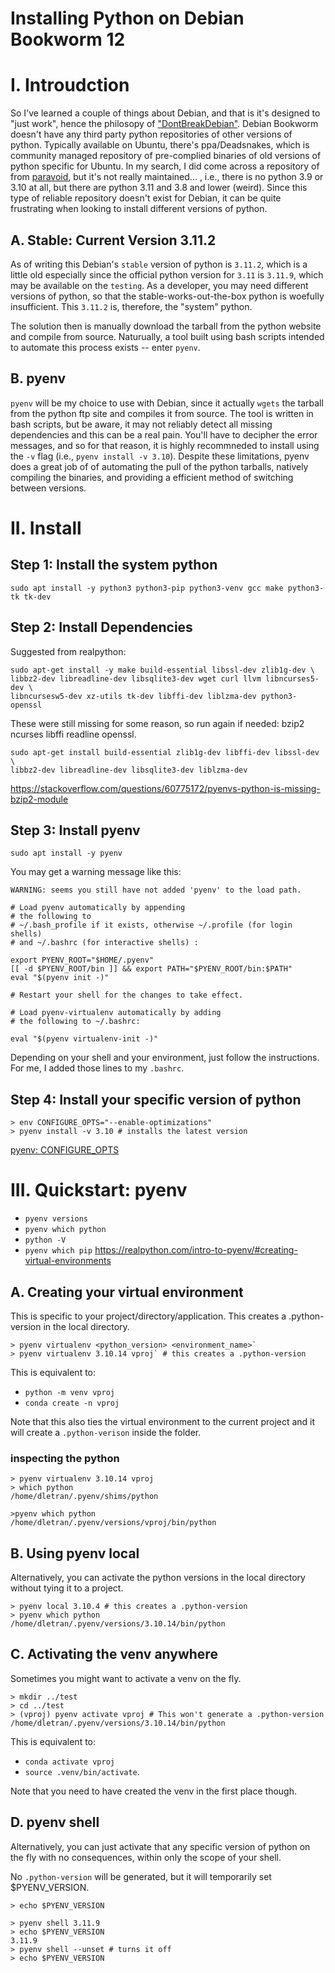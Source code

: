 # Installing Python on Debian Bookworm 12

# I.  Introudction

So I've learned a couple of things about Debian, and that is it's designed to 
"just work", hence the philosopy of ["DontBreakDebian"](https://wiki.debian.org/DontBreakDebian).
Debian Bookworm doesn't have any third party python repositories of other versions of python. Typically available on Ubuntu, there's ppa/Deadsnakes, which is community managed repository of pre-complied binaries of old versions of python specific for Ubuntu. In my search, I did come across a repository of from [paravoid](https://people.debian.org/~paravoid/python-all/), but it's not really maintained... , i.e., there is no python 3.9 or 3.10 at all, but there are python 3.11 and 3.8 and lower (weird). Since this type of reliable repository doesn't exist for Debian, it can be quite frustrating when looking to install different versions of python.

## A. Stable: Current Version 3.11.2
As of writing this Debian's `stable` version of python is `3.11.2`, which is a little old especially since the official python version for `3.11` is `3.11.9`, which may be available on the `testing`. As a developer, you may need different versions of python, so that the stable-works-out-the-box python is woefully insufficient. This `3.11.2` is, therefore, the "system" python. 

The solution then is manually download the tarball from the python website and compile from source. Naturually, a tool built using bash scripts intended to automate this process exists -- enter `pyenv`.

## B. pyenv 
`pyenv` will be my choice to use with Debian, since it actually `wgets` the tarball from the python ftp site and compiles it from source. The tool is written in bash scripts, but be aware, it may not reliably detect all missing dependencies and this can be a real pain. You'll have to decipher the error messages, and so for that reason, it is highly recommneded to install using the `-v` flag (i.e., `pyenv install -v 3.10`). Despite these limitations, pyenv does a great job of of automating the pull of the python tarballs, natively compiling the binaries, and providing a efficient method of switching between versions.

# II. Install
## Step 1: Install the system python

```
sudo apt install -y python3 python3-pip python3-venv gcc make python3-tk tk-dev
```

## Step 2: Install Dependencies

Suggested from realpython:
```
sudo apt-get install -y make build-essential libssl-dev zlib1g-dev \
libbz2-dev libreadline-dev libsqlite3-dev wget curl llvm libncurses5-dev \
libncursesw5-dev xz-utils tk-dev libffi-dev liblzma-dev python3-openssl
```

These were still missing for some reason, so run again if needed: 
    bzip2 ncurses libffi readline openssl.

```
sudo apt-get install build-essential zlib1g-dev libffi-dev libssl-dev \
libbz2-dev libreadline-dev libsqlite3-dev liblzma-dev
```
https://stackoverflow.com/questions/60775172/pyenvs-python-is-missing-bzip2-module

## Step 3: Install pyenv

`sudo apt install -y pyenv`

You may get a warning message like this: 
```
WARNING: seems you still have not added 'pyenv' to the load path.

# Load pyenv automatically by appending
# the following to 
# ~/.bash_profile if it exists, otherwise ~/.profile (for login shells)
# and ~/.bashrc (for interactive shells) :

export PYENV_ROOT="$HOME/.pyenv"
[[ -d $PYENV_ROOT/bin ]] && export PATH="$PYENV_ROOT/bin:$PATH"
eval "$(pyenv init -)"

# Restart your shell for the changes to take effect.

# Load pyenv-virtualenv automatically by adding
# the following to ~/.bashrc:

eval "$(pyenv virtualenv-init -)"
```

Depending on your shell and your environment, just follow the instructions. For me, I added those lines to my `.bashrc`.

## Step 4: Install your specific version of python

```
> env CONFIGURE_OPTS="--enable-optimizations" 
> pyenv install -v 3.10 # installs the latest version
```
[pyenv: CONFIGURE_OPTS](https://github.com/orgs/pyenv/discussions/1998)

# III. Quickstart: pyenv

* `pyenv versions`
* `pyenv which python`
* `python -V`
* `pyenv which pip`
https://realpython.com/intro-to-pyenv/#creating-virtual-environments

## A. Creating your virtual environment

This is specific to your project/directory/application. This creates a .python-version in 
the local directory.

```
> pyenv virtualenv <python_version> <environment_name>`
> pyenv virtualenv 3.10.14 vproj` # this creates a .python-version
```
This is equivalent to:
* `python -m venv vproj`
* `conda create -n vproj`

Note that this also ties the virtual environment to the current project and 
it will create a `.python-verison` inside the folder.

### inspecting the python
```
> pyenv virtualenv 3.10.14 vproj
> which python
/home/dletran/.pyenv/shims/python

>pyenv which python
/home/dletran/.pyenv/versions/vproj/bin/python
```

## B. Using pyenv local

Alternatively, you can activate the python versions in the local directory 
without tying it to a project.

```
> pyenv local 3.10.4 # this creates a .python-version
> pyenv which python
/home/dletran/.pyenv/versions/3.10.14/bin/python
```

## C. Activating the venv anywhere

Sometimes you might want to activate a venv on the fly.

```
> mkdir ../test
> cd ../test
> (vproj) pyenv activate vproj # This won't generate a .python-version
/home/dletran/.pyenv/versions/3.10.14/bin/python
```
This is equivalent to:
* `conda activate vproj` 
* `source .venv/bin/activate`.

Note that you need to have created the venv in the first place though.

## D. pyenv shell

Alternatively, you can just activate that any specific version of python on the 
fly with no consequences, within only the scope of your shell.

No `.python-version` will be generated, but it will temporarily set $PYENV_VERSION.

```
> echo $PYENV_VERSION

> pyenv shell 3.11.9
> echo $PYENV_VERSION
3.11.9
> pyenv shell --unset # turns it off
> echo $PYENV_VERSION

```
